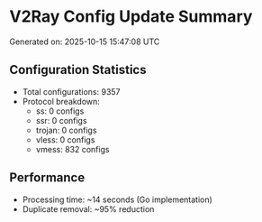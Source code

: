 # V2Ray Config Update Summary
Generated on: 2025-10-15 15:47:08 UTC

## Configuration Statistics
- Total configurations: 9357
- Protocol breakdown:
  - ss: 0 configs
  - ssr: 0 configs
  - trojan: 0 configs
  - vless: 0 configs
  - vmess: 832 configs

## Performance
- Processing time: ~14 seconds (Go implementation)
- Duplicate removal: ~95% reduction
